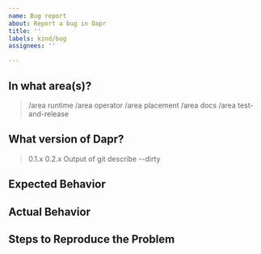 ```yaml
---
name: Bug report
about: Report a bug in Dapr
title: ''
labels: kind/bug
assignees: ''

---
```

<!-- If you need to report a security issue with Dapr, send an email to actionsct@microsoft.com. -->
## In what area(s)?

<!-- Remove the '> ' to select -->

> /area runtime
> /area operator
> /area placement
> /area docs
> /area test-and-release

## What version of Dapr?

<!-- Delete all but your choice -->

> 0.1.x
> 0.2.x
> Output of git describe --dirty

## Expected Behavior

<!-- Briefly describe what you expect to happen -->


## Actual Behavior

<!-- Briefly describe what is actually happening -->


## Steps to Reproduce the Problem

<!-- How can a maintainer reproduce this issue (be detailed) -->
